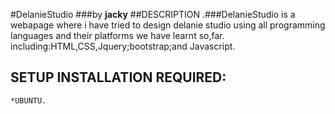 #DelanieStudio
###by **jacky**
##DESCRIPTION
.###DelanieStudio
is a webapage where i have tried to design delanie studio using all programming languages and their platforms we have learnt so,far.
including:HTML,CSS,Jquery;bootstrap;and Javascript.
## SETUP INSTALLATION REQUIRED:
	*UBUNTU.
	